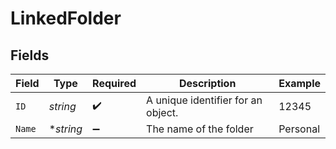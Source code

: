 # LinkedFolder


## Fields

| Field                              | Type                               | Required                           | Description                        | Example                            |
| ---------------------------------- | ---------------------------------- | ---------------------------------- | ---------------------------------- | ---------------------------------- |
| `ID`                               | *string*                           | :heavy_check_mark:                 | A unique identifier for an object. | 12345                              |
| `Name`                             | **string*                          | :heavy_minus_sign:                 | The name of the folder             | Personal                           |